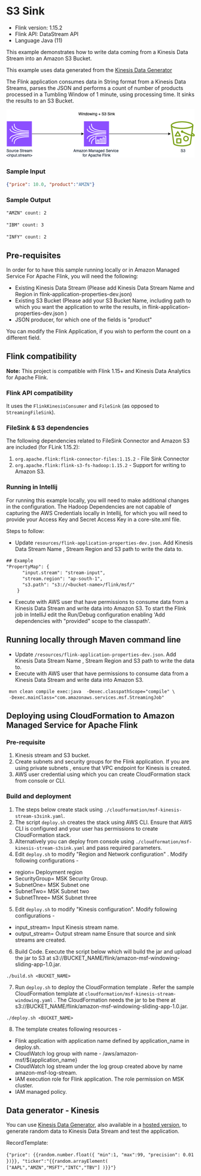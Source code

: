 # S3 Sink

* Flink version: 1.15.2
* Flink API: DataStream API
* Language Java (11)

This example demonstrates how to write data coming from a Kinesis Data Stream into an Amazon S3 Bucket.

This example uses data generated from the [Kinesis Data Generator](https://github.com/awslabs/amazon-kinesis-data-generator)

The Flink application consumes data in String format from a Kinesis Data Streams, 
parses the JSON and performs a count of number of products processed in a Tumbling Window of 1 minute, 
using processing time. It sinks the results to an S3 Bucket.

![Flink Example](images/flink-kinesis-s3.png)

### Sample Input
```json
{"price": 10.0, "product":"AMZN"}
```
### Sample Output
```
"AMZN" count: 2

"IBM" count: 3

"INFY" count: 2

```

## Pre-requisites

In order for to have this sample running locally or in Amazon Managed Service For Apache Flink, you will need the following:

* Existing Kinesis Data Stream (Please add Kinesis Data Stream Name and Region in flink-application-properties-dev.json)
* Existing S3 Bucket (Please add your S3 Bucket Name, including path to which you want the application to write the results, in flink-application-properties-dev.json )
* JSON producer, for which one of the fields is "product"

You can modify the Flink Application, if you wish to perform the count on a different field.

## Flink compatibility

**Note:** This project is compatible with Flink 1.15+ and Kinesis Data Analytics for Apache Flink.

### Flink API compatibility

It uses the `FlinkKinesisConsumer` and  `FileSink` (as opposed to `StreamingFileSink`).


### FileSink & S3 dependencies
The following dependencies related to FileSink Connector and Amazon S3 are included (for FLink 1.15.2):

1. `org.apache.flink:flink-connector-files:1.15.2` - File Sink Connector
2. `org.apache.flink:flink-s3-fs-hadoop:1.15.2` - Support for writing to Amazon S3.

### Running in Intellij

For running this example locally, you will need to make additional changes in the configuration. 
The Hadoop Dependencies are not capable of capturing the AWS Credentials locally in Intellij, for which you will need to provide your Access Key and Secret Access Key in a core-site.xml file.

Steps to follow:
* Update `resources/flink-application-properties-dev.json`. Add Kinesis Data Stream Name , Stream Region and S3 path to write the data to. 
```shell
## Example
"PropertyMap": {
      "input.stream": "stream-input",
      "stream.region": "ap-south-1",
      "s3.path": "s3://<bucket-name>/flink/msf/"
    }
```
* Execute with AWS user that have permissions to consume data from a Kinesis Data Stream and write data into Amazon S3.
To start the Flink job in IntelliJ edit the Run/Debug configuration enabling 'Add dependencies with "provided" scope to
the classpath'.



## Running locally through Maven command line
* Update `/resources/flink-application-properties-dev.json`. Add Kinesis Data Stream Name , Stream Region and S3 path to write the data to.
* Execute with AWS user that have permissions to consume data from a Kinesis Data Stream and write data into Amazon S3.

```
 mvn clean compile exec:java  -Dexec.classpathScope="compile" \
 -Dexec.mainClass="com.amazonaws.services.msf.StreamingJob" 

```

## Deploying using CloudFormation to Amazon Managed Service for Apache Flink
### Pre-requisite
1. Kinesis stream and S3 bucket. 
2. Create subnets and security groups for the Flink application. If you are using private subnets , ensure that VPC endpoint for Kinesis is created.
3. AWS user credential using which you can create CloudFormation stack from console or CLI.

### Build and deployment
1. The steps below create stack using `./cloudformation/msf-kinesis-stream-s3sink.yaml`.
2. The script `deploy.sh` creates the stack using AWS CLI. Ensure that AWS CLI is configured and your user has permissions to create CloudFormation stack.
3. Alternatively you can deploy from console using `./cloudformation/msf-kinesis-stream-s3sink.yaml` and pass required parameters.
4. Edit `deploy.sh` to modify  "Region and Network configuration" . Modify following configurations -
* region= Deployment region
* SecurityGroup= MSK Security Group.
* SubnetOne= MSK Subnet one
* SubnetTwo= MSK Subnet two
* SubnetThree= MSK Subnet three

5. Edit `deploy.sh` to modify "Kinesis configuration". Modify following configurations -
* input_stream= Input Kinesis stream name.
* output_stream= Output stream name
  Ensure that source and sink streams are created.

6. Build Code. Execute the script below which will build the jar and upload the jar to S3 at s3://BUCKET_NAME/flink/amazon-msf-windowing-sliding-app-1.0.jar.
```shell
./build.sh <BUCKET_NAME>
```
7. Run `deploy.sh` to deploy the CloudFormation template . Refer the sample CloudFormation template at `cloudformation/msf-kinesis-stream-windowing.yaml` .
   The CloudFormation needs the jar to be there at s3://BUCKET_NAME/flink/amazon-msf-windowing-sliding-app-1.0.jar.

```
./deploy.sh <BUCKET_NAME> 
```
8. The template creates following resources -
* Flink application with application name defined by application_name in deploy.sh.
* CloudWatch log group with name - /aws/amazon-msf/${application_name}
* CloudWatch log stream under the log group created above by name amazon-msf-log-stream.
* IAM execution role for Flink application. The role permission on MSK cluster.
* IAM managed policy.


## Data generator - Kinesis
You can use [Kinesis Data Generator](https://github.com/awslabs/amazon-kinesis-data-generator),
also available in a [hosted version](https://awslabs.github.io/amazon-kinesis-data-generator/web/producer.html),
to generate random data to Kinesis Data Stream and test the application.

RecordTemplate:

`{"price": {{random.number.float({
"min":1,
"max":99,
"precision": 0.01
})}}, "ticker":"{{random.arrayElement(
["AAPL","AMZN","MSFT","INTC","TBV"]
)}}"}`

